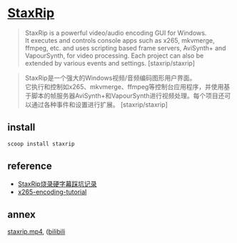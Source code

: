# [StaxRip](https://github.com/staxrip/staxrip)

> StaxRip is a powerful video/audio encoding GUI for Windows.  
> It executes and controls console apps such as x265, mkvmerge, ffmpeg, etc. and uses scripting based frame servers, AviSynth+ and VapourSynth, for video processing. Each project can also be extended by various events and settings. [staxrip/staxrip]

> StaxRip是一个强大的Windows视频/音频编码图形用户界面。  
> 它执行和控制如x265、mkvmerge、ffmpeg等控制台应用程序，并使用基于脚本的帧服务器AviSynth+和VapourSynth进行视频处理。每个项目还可以通过各种事件和设置进行扩展。 [staxrip/staxrip]

## install

```sh
scoop install staxrip
```

## reference

- [StaxRip烧录硬字幕踩坑记录](https://sspai.com/post/88056)
- [x265-encoding-tutorial](https://staxrip.github.io/x265-encoding-tutorial/)

## annex

[staxrip.mp4](https://scillidan.github.io/media_cheat/opt/_windows/staxrip.mp4), ([bilibili](https://www.bilibili.com/video/BV15Ti2YHEAP)
